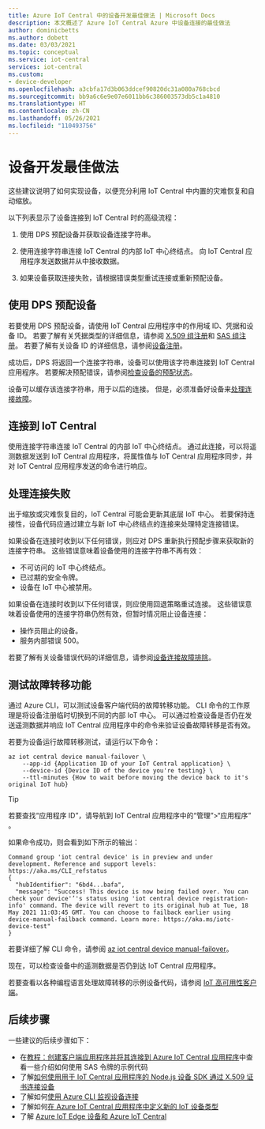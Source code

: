 ```yaml
---
title: Azure IoT Central 中的设备开发最佳做法 | Microsoft Docs
description: 本文概述了 Azure IoT Central Azure 中设备连接的最佳做法
author: dominicbetts
ms.author: dobett
ms.date: 03/03/2021
ms.topic: conceptual
ms.service: iot-central
services: iot-central
ms.custom:
- device-developer
ms.openlocfilehash: a3cbfa17d3b063ddcef90820dc31a080a768cbcd
ms.sourcegitcommit: bb9a6c6e9e07e6011bb6c386003573db5c1a4810
ms.translationtype: HT
ms.contentlocale: zh-CN
ms.lasthandoff: 05/26/2021
ms.locfileid: "110493756"
---
```

# <a name="best-practices-for-device-development"></a>设备开发最佳做法

这些建议说明了如何实现设备，以便充分利用 IoT Central 中内置的灾难恢复和自动缩放。

以下列表显示了设备连接到 IoT Central 时的高级流程：

1. 使用 DPS 预配设备并获取设备连接字符串。

1. 使用连接字符串连接 IoT Central 的内部 IoT 中心终结点。 向 IoT Central 应用程序发送数据并从中接收数据。

1. 如果设备获取连接失败，请根据错误类型重试连接或重新预配设备。

## <a name="use-dps-to-provision-the-device"></a>使用 DPS 预配设备

若要使用 DPS 预配设备，请使用 IoT Central 应用程序中的作用域 ID、凭据和设备 ID。 若要了解有关凭据类型的详细信息，请参阅 [X.509 组注册](concepts-get-connected.md#x509-group-enrollment)和 [SAS 组注册](concepts-get-connected.md#sas-group-enrollment)。 若要了解有关设备 ID 的详细信息，请参阅[设备注册](concepts-get-connected.md#device-registration)。

成功后，DPS 将返回一个连接字符串，设备可以使用该字符串连接到 IoT Central 应用程序。 若要解决预配错误，请参阅[检查设备的预配状态](troubleshoot-connection.md#check-the-provisioning-status-of-your-device)。

设备可以缓存该连接字符串，用于以后的连接。 但是，必须准备好设备来[处理连接故障](#handle-connection-failures)。

## <a name="connect-to-iot-central"></a>连接到 IoT Central

使用连接字符串连接 IoT Central 的内部 IoT 中心终结点。 通过此连接，可以将遥测数据发送到 IoT Central 应用程序，将属性值与 IoT Central 应用程序同步，并对 IoT Central 应用程序发送的命令进行响应。

## <a name="handle-connection-failures"></a>处理连接失败

出于缩放或灾难恢复目的，IoT Central 可能会更新其底层 IoT 中心。 若要保持连接性，设备代码应通过建立与新 IoT 中心终结点的连接来处理特定连接错误。

如果设备在连接时收到以下任何错误，则应对 DPS 重新执行预配步骤来获取新的连接字符串。 这些错误意味着设备使用的连接字符串不再有效：

- 不可访问的 IoT 中心终结点。
- 已过期的安全令牌。
- 设备在 IoT 中心被禁用。

如果设备在连接时收到以下任何错误，则应使用回退策略重试连接。 这些错误意味着设备使用的连接字符串仍然有效，但暂时情况阻止设备连接：

- 操作员阻止的设备。
- 服务内部错误 500。

若要了解有关设备错误代码的详细信息，请参阅[设备连接故障排除](troubleshoot-connection.md)。

## <a name="test-failover-capabilities"></a>测试故障转移功能

通过 Azure CLI，可以测试设备客户端代码的故障转移功能。 CLI 命令的工作原理是将设备注册临时切换到不同的内部 IoT 中心。 可以通过检查设备是否仍在发送遥测数据并响应 IoT Central 应用程序中的命令来验证设备故障转移是否有效。

若要为设备运行故障转移测试，请运行以下命令：

```azurecli
az iot central device manual-failover \
    --app-id {Application ID of your IoT Central application} \
    --device-id {Device ID of the device you're testing} \
    --ttl-minutes {How to wait before moving the device back to it's original IoT hub}
```

> [!TIP]
> 若要查找“应用程序 ID”，请导航到 IoT Central 应用程序中的“管理”>“应用程序” 。

如果命令成功，则会看到如下所示的输出：

```output
Command group 'iot central device' is in preview and under development. Reference and support levels: https://aka.ms/CLI_refstatus
{
  "hubIdentifier": "6bd4...bafa",
  "message": "Success! This device is now being failed over. You can check your device'’'s status using 'iot central device registration-info' command. The device will revert to its original hub at Tue, 18 May 2021 11:03:45 GMT. You can choose to failback earlier using device-manual-failback command. Learn more: https://aka.ms/iotc-device-test"
}
```

若要详细了解 CLI 命令，请参阅 [az iot central device manual-failover](/cli/azure/iot/central/device#az_iot_central_device_manual_failover)。

现在，可以检查设备中的遥测数据是否仍到达 IoT Central 应用程序。

若要查看以各种编程语言处理故障转移的示例设备代码，请参阅 [IoT 高可用性客户端](https://github.com/iot-for-all/iot-central-high-availability-clients)。

## <a name="next-steps"></a>后续步骤

一些建议的后续步骤如下：

- 在[教程：创建客户端应用程序并将其连接到 Azure IoT Central 应用程序](tutorial-connect-device.md)中查看一些介绍如何使用 SAS 令牌的示例代码
- 了解[如何使用用于 IoT Central 应用程序的 Node.js 设备 SDK 通过 X.509 证书连接设备](how-to-connect-devices-x509.md)
- 了解如何[使用 Azure CLI 监视设备连接](./howto-monitor-devices-azure-cli.md)
- 了解如何[在 Azure IoT Central 应用程序中定义新的 IoT 设备类型](./howto-set-up-template.md)
- 了解 [Azure IoT Edge 设备和 Azure IoT Central](./concepts-iot-edge.md)

